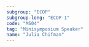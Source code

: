 ```yaml
---
subgroup: "ECOP"
subgroup-long: "ECOP-1"
code: "MS04"
tag: "Minisymposium Speaker"
name: "Julia Chifman"
---
```


